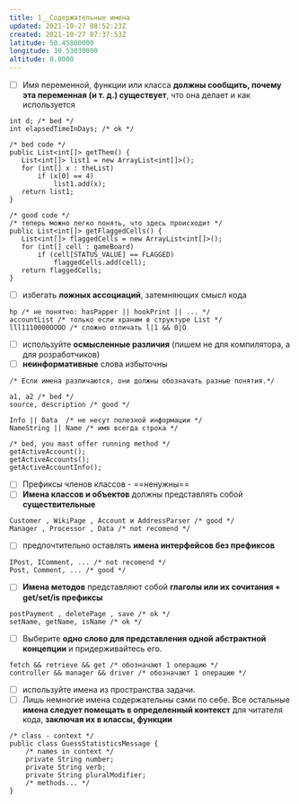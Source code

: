```yaml
---
title: 1__Содержательные имена
updated: 2021-10-27 08:52:23Z
created: 2021-10-27 07:37:53Z
latitude: 50.45800000
longitude: 30.53030000
altitude: 0.0000
---
```


- [ ] Имя переменной, функции или класса **должны 
 сообщить, почему эта переменная (и т. д.) существует**, что она делает и как используется
 ```
int d; /* bed */
int elapsedTimeInDays; /* ok */
 
/* bed code */
public List<int[]> getThem() {
	List<int[]> list1 = new ArrayList<int[]>();
	for (int[] x : theList)
		if (x[0] == 4)
			list1.add(x);
	return list1;
}

/* good code */
/* теперь можно легко понять, что здесь происходит */
public List<int[]> getFlaggedCells() {
	List<int[]> flaggedCells = new ArrayList<int[]>();
	for (int[] cell : gameBoard)
		if (cell[STATUS_VALUE] == FLAGGED)
			flaggedCells.add(cell);
	return flaggedCells;
}
```
 
 
- [ ] избегать **ложных ассоциаций**, затемняющих смысл кода
```
hp /* не понятно: hasPapper || hookPrint || ... */
accountList /* только если храним в структуре List */
lll1110000OOOO /* сложно отличать l|1 && 0|O

```
 
 
- [ ] используйте **осмысленные различия** (пишем не для компилятора, а для розработчиков)
- [ ] **неинформативные** слова избыточны
```
/* Если имена различаются, они должны обозначать разные понятия.*/

a1, a2 /* bed */
source, description /* good */

Info || Data  /* не несут полезной информации */
NameString || Name /* имя всегда строка */

/* bed, you mast offer running method */
getActiveAccount();
getActiveAccounts();
getActiveAccountInfo();
```

- [ ] Префиксы членов классов - ==ненужны==
- [ ] **Имена классов и объектов** должны представлять собой **существительные**
```
Customer , WikiPage , Account и AddressParser /* good */
Manager , Processor , Data /* not recomend */
```
- [ ] предпочтительно оставлять **имена интерфейсов без префиксов**
```
IPost, IComment, ... /* not recomend */
Post, Comment, ... /* good */
```

- [ ] **Имена методов** представляют собой **глаголы или их сочитания + get/set/is префиксы**
```
postPayment , deletePage , save /* ok */
setName, getName, isName /* ok */
```

- [ ] Выберите **одно слово для представления одной абстрактной концепции** и придерживайтесь его.
```
fetch && retrieve && get /* обозначают 1 операцию */
controller && manager && driver /* обозначают 1 операцию */
```

- [ ] используйте имена из пространства задачи.
- [ ] Лишь немногие имена содержательны сами по себе. Все остальные **имена следует помещать в определенный контекст** для читателя кода, **заключая их в классы, функции**
```
/* class - context */
public class GuessStatisticsMessage {
	/* names in context */
	private String number;
	private String verb;
	private String pluralModifier;
	/* methods... */
}
```